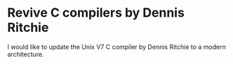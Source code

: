 # Revive C compilers by Dennis Ritchie

I would like to update the Unix V7 C compiler by Dennis Ritchie to a modern
architecture. 
